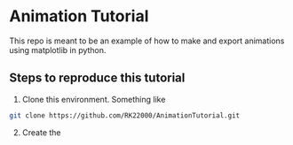 # Animation Tutorial

This repo is meant to be an example of how to make and export animations using matplotlib in python.

## Steps to reproduce this tutorial

1. Clone this environment. Something like

```sh
git clone https://github.com/RK22000/AnimationTutorial.git
```

2. Create the 